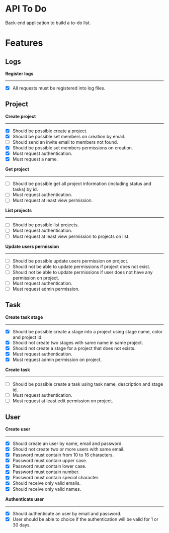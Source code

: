 # API To Do
Back-end application to build a to-do list.

# Features

## Logs

**Register logs**
***

- [x] All requests must be registered into log files.

## Project

**Create project**
***

- [x] Should be possible create a project.
- [x] Should be possible set members on creation by email.
- [ ] Should send an invite email to members not found.
- [x] Should be possible set members permissions on creation.
- [x] Must request authentication.
- [x] Must request a name.

**Get project**
***

- [ ] Should be possible get all project information (including status and tasks) by id.
- [ ] Must request authentication.
- [ ] Must request at least view permission.

**List projects**
***

- [ ] Should be possible list projects.
- [ ] Must request authentication.
- [ ] Must request at least view permission to projects on list.

**Update users permission**
***

- [ ] Should be possible update users permission on project.
- [ ] Should not be able to update permissions if project does not exist.
- [ ] Should not be able to update permissions if user does not have any permission on project.
- [ ] Must request authentication.
- [ ] Must request admin permission.

## Task

**Create task stage**
***

- [x] Should be possible create a stage into a project using stage name, color and project id.
- [x] Should not create two stages with same name in same project.
- [x] Should not create a stage for a project that does not exists.
- [x] Must request authentication.
- [x] Must request admin permission on project.

**Create task**
***

- [ ] Should be possible create a task using task name, description and stage id.
- [ ] Must request authentication.
- [ ] Must request at least edit permission on project.

## User

**Create user**
***

- [x] Should create an user by name, email and password.
- [x] Should not create two or more users with same email.
- [x] Password must contain from 10 to 16 characters.
- [x] Password must contain upper case.
- [x] Password must contain lower case.
- [x] Password must contain number.
- [x] Password must contain special character.
- [x] Should receive only valid emails.
- [x] Should receive only valid names.

**Authenticate user**
***

- [x] Should authenticate an user by email and password.
- [x] User should be able to choice if the authentication will be valid for 1 or 30 days.